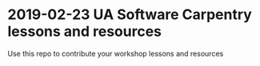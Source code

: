 # 2019-02-23 UA Software Carpentry lessons and resources

Use this repo to contribute your workshop lessons and resources

